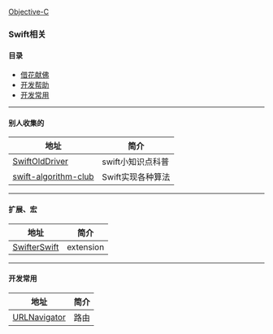 [Objective-C](https://github.com/tiantiankaixin/ThridFrameWorkHouse/blob/master/README.md)
###  Swift相关
#### 目录
* [借花献佛](#jiehua)
* [开发帮助](#help_tool)
* [开发常用](#dev_tool)


---
#### <a id="jiehua"></a>别人收集的
地址 | 简介
------- | -------
[SwiftOldDriver](https://github.com/SwiftOldDriver/iOS-Weekly?utm_source=gold_browser_extension)|swift小知识点科普
[swift-algorithm-club](https://github.com/raywenderlich/swift-algorithm-club?utm_source=gold_browser_extension)|Swift实现各种算法


---
#### <a id="help_tool"></a>扩展、宏
地址 | 简介
------- | -------
[SwifterSwift](https://github.com/SwifterSwift/SwifterSwift)|extension


---
#### <a id="dev_tool"></a>开发常用
地址 | 简介
------- | -------
[URLNavigator](https://github.com/devxoul/URLNavigator)|路由
